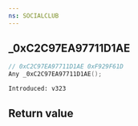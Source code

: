 ```yaml
---
ns: SOCIALCLUB
---
```

## _0xC2C97EA97711D1AE

```c
// 0xC2C97EA97711D1AE 0xF929F61D
Any _0xC2C97EA97711D1AE();
```

```
Introduced: v323
```


## Return value
